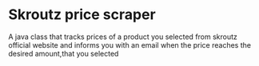 # Skroutz price scraper

A java class that tracks prices of a product you selected from skroutz official website and informs you with an email when the price reaches the desired amount,that you selected
